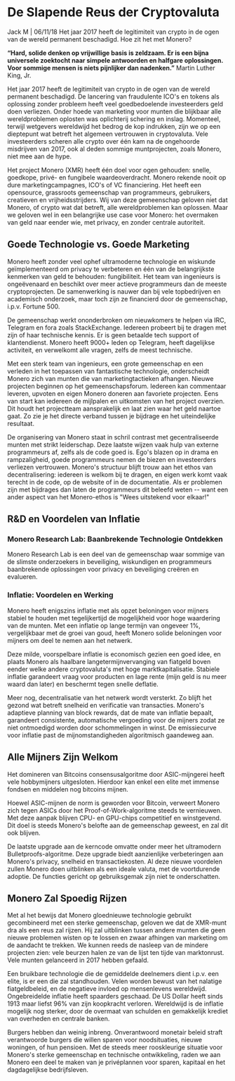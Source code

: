 # De Slapende Reus der Cryptovaluta

Jack M | 06/11/18 Het jaar 2017 heeft de legitimiteit van crypto in de ogen van de wereld permanent beschadigd. Hoe zit het met Monero?

**“Hard, solide denken op vrijwillige basis is zeldzaam. Er is een bijna universele zoektocht naar simpele antwoorden en halfgare oplossingen. Voor sommige mensen is niets pijnlijker dan nadenken.”**
Martin Luther King, Jr.

Het jaar 2017 heeft de legitimiteit van crypto in de ogen van de wereld permanent beschadigd. De lancering van fraudulente ICO's en tokens als oplossing zonder probleem heeft veel goedbedoelende investeerders geld doen verliezen. Onder hoede van marketing voor munten die blijkbaar alle wereldproblemen oplosten was oplichterij schering en inslag. Momenteel, terwijl wetgevers wereldwijd het bedrog de kop indrukken, zijn we op een dieptepunt wat betreft het algemeen vertrouwen in cryptovaluta. Vele investeerders scheren alle crypto over één kam na de ongehoorde misdrijven van 2017, ook al deden sommige muntprojecten, zoals Monero, niet mee aan de hype.

Het project Monero (XMR) heeft één doel voor ogen gehouden: snelle, goedkope, privé- en fungibele waardeoverdracht. Monero rekende nooit op dure marketingcampagnes, ICO's of VC financiering. Het heeft een opensource, grassroots gemeenschap van programmeurs, gebruikers, creatieven en vrijheidsstrijders. Wij van deze gemeenschap geloven niet dat Monero, of crypto wat dat betreft, alle wereldproblemen kan oplossen. Maar we geloven wel in een belangrijke use case voor Monero: het overmaken van geld naar eender wie, met privacy, en zonder centrale autoriteit. 

## Goede Technologie vs. Goede Marketing

Monero heeft zonder veel ophef ultramoderne technologie en wiskunde geïmplementeerd om privacy te verbeteren en één van de belangrijkste kenmerken van geld te behouden: fungibiliteit. Het team van ingenieurs is ongeëvenaard en beschikt over meer actieve programmeurs dan de meeste cryptoprojecten. De samenwerking is nauwer dan bij vele topbedrijven en academisch onderzoek, maar toch zijn ze financierd door de gemeenschap, i.p.v. Fortune 500. 

De gemeenschap werkt ononderbroken om nieuwkomers te helpen via IRC, Telegram en fora zoals StackExchange. Iedereen probeert bij te dragen met zijn of haar technische kennis. Er is geen betaalde tech support of klantendienst. Monero heeft 9000+ leden op Telegram, heeft dagelijkse activiteit, en verwelkomt alle vragen, zelfs de meest technische.

Met een sterk team van ingenieurs, een grote gemeenschap en een verleden in het toepassen van fantastische technologie, onderscheidt Monero zich van munten die van marketingtactieken afhangen. Nieuwe projecten beginnen op het gemeenschapsforum. Iedereen kan commentaar leveren, upvoten en eigen Monero doneren aan favoriete projecten. Eens van start kan iedereen de mijlpalen en uitkomsten van het project overzien. Dit houdt het projectteam aansprakelijk en laat zien waar het geld naartoe gaat. Zo zie je het directe verband tussen je bijdrage en het uiteindelijke resultaat.

De organisering van Monero staat in schril contrast met gecentraliseerde munten met strikt leiderschap. Deze laatste wijzen vaak hulp van externe programmeurs af, zelfs als de code goed is. Ego's blazen op in drama en rampzaligheid, goede programmeurs nemen de biezen en investeerders verliezen vertrouwen. Monero's structuur blijft trouw aan het ethos van decentralisering: iedereen is welkom bij te dragen, en eigen werk komt vaak terecht in de code, op de website of in de documentatie. Als er problemen zijn met bijdrages dan laten de programmeurs dit beleefd weten -- want een ander aspect van het Monero-ethos is "Wees uitstekend voor elkaar!"

## R&D en Voordelen van Inflatie

### Monero Research Lab: Baanbrekende Technologie Ontdekken

Monero Research Lab is een deel van de gemeenschap waar sommige van de slimste onderzoekers in beveiliging, wiskundigen en programmeurs baanbrekende oplossingen voor privacy en beveiliging creëren en evalueren.

### Inflatie: Voordelen en Werking

Monero heeft enigszins inflatie met als opzet beloningen voor mijners stabiel te houden met tegelijkertijd de mogelijkheid voor hoge waardering van de munten. Met een inflatie op lange termijn van ongeveer 1%, vergelijkbaar met de groei van goud, heeft Monero solide beloningen voor mijners om deel te nemen aan het netwerk.

Deze milde, voorspelbare inflatie is economisch gezien een goed idee, en plaats Monero als haalbare langetermijnvervanging van fiatgeld boven eender welke andere cryptovaluta's met hoge marktkapitalisatie. Stabiele inflatie garandeert vraag voor producten en lage rente (mijn geld is nu meer waard dan later) en beschermt tegen snelle deflatie.

Meer nog, decentralisatie van het netwerk wordt versterkt. Zo blijft het gezond wat betreft snelheid en verificatie van transacties. Monero's adaptieve planning van block rewards, dat de mate van inflatie bepaalt, garandeert consistente, automatische vergoeding voor de mijners zodat ze niet ontmoedigd worden door schommelingen in winst. De emissiecurve voor inflatie past de mijnomstandigheden algoritmisch gaandeweg aan. 

## Alle Mijners Zijn Welkom

Het domineren van Bitcoins consensusalgoritme door ASIC-mijngerei heeft vele hobbymijners uitgesloten. Hierdoor kan enkel een elite met immense fondsen en middelen nog bitcoins mijnen.

Hoewel ASIC-mijnen de norm is geworden voor Bitcoin, verweert Monero zich tegen ASICs door het Proof-of-Work-algoritme steeds te vernieuwen. Met deze aanpak blijven CPU- en GPU-chips competitief en winstgevend. Dit doel is steeds Monero's belofte aan de gemeenschap geweest, en zal dit ook blijven. 

De laatste upgrade aan de kerncode omvatte onder meer het ultramodern Bulletproofs-algoritme. Deze upgrade biedt aanzienlijke verbeteringen aan Monero's privacy, snelheid en transactiekosten. Al deze nieuwe voordelen zullen Monero doen uitblinken als een ideale valuta, met de voortdurende adoptie. De functies gericht op gebruiksgemak zijn niet te onderschatten.

## Monero Zal Spoedig Rijzen

Met al het bewijs dat Monero gloednieuwe technologie gebruikt gecombineerd met een sterke gemeenschap, geloven we dat de XMR-munt dra als een reus zal rijzen. Hij zal uitblinken tussen andere munten die geen nieuwe problemen wisten op te lossen en zwaar afhingen van marketing om de aandacht te trekken. We kunnen reeds de nasleep van de mindere projecten zien: vele beurzen halen ze van de lijst ten tijde van marktonrust. Vele munten gelanceerd in 2017 hebben gefaald.

Een bruikbare technologie die de gemiddelde deelnemers dient i.p.v. een elite, is er een die zal standhouden. Velen worden bewust van het nalatige fiatgeldbeleid, en de negatieve invloed op mensenlevens wereldwijd. Ongebreidelde inflatie heeft spaarders geschaad. De US Dollar heeft sinds 1913 maar liefst 96% van zijn koopkracht verloren. Wereldwijd is de inflatie mogelijk nog sterker, door de overmaat van schulden en gemakkelijk krediet van overheden en centrale banken.

Burgers hebben dan weinig inbreng. Onverantwoord monetair beleid straft verantwoorde burgers die willen sparen voor noodsituaties, nieuwe woningen, of hun pensioen. Met de steeds meer rooskleurige situatie voor Monero's sterke gemeenschap en technische ontwikkeling, raden we aan Monero een deel te maken van je privéplannen voor sparen, kapitaal en het dagdagelijkse bedrijfsleven.

